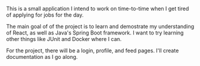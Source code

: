 This is a small application I intend to work on time-to-time when I get tired of applying
for jobs for the day.

The main goal of of the project is to learn and demostrate my understanding of React, as well as Java's Spring Boot framework. 
I want to try learning other things like JUnit and Docker where I can.


For the project, there will be a login, profile, and feed pages. I'll create documentation as I go along.
